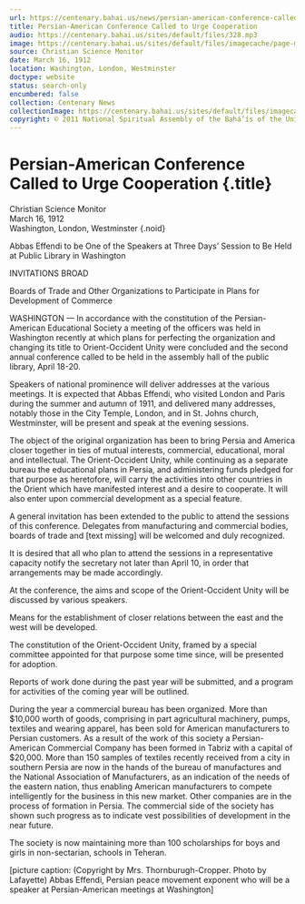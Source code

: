 ```yaml
---
url: https://centenary.bahai.us/news/persian-american-conference-called-urge-cooperation
title: Persian-American Conference Called to Urge Cooperation
audio: https://centenary.bahai.us/sites/default/files/328.mp3
image: https://centenary.bahai.us/sites/default/files/imagecache/page-main-image/images/press_clippings/03-16-1912%20Christian%20Science%20Monitor%20-%20Persian-American%20Conf%20Called%28E%29.png
source: Christian Science Monitor
date: March 16, 1912
location: Washington, London, Westminster
doctype: website
status: search-only
encumbered: false
collection: Centenary News
collectionImage: https://centenary.bahai.us/sites/default/files/imagecache/theme-image/main_image/abdulbaha-overview-small_0.jpg
copyright: © 2011 National Spiritual Assembly of the Bahá’ís of the United States
---
```



# Persian-American Conference Called to Urge Cooperation {.title}

Christian Science Monitor  
March 16, 1912  
Washington, London, Westminster
{.noid}  



Abbas Effendi to be One of the Speakers at Three Days’ Session to Be Held at Public Library in Washington

INVITATIONS BROAD

Boards of Trade and Other Organizations to Participate in Plans for Development of Commerce

WASHINGTON — In accordance with the constitution of the Persian-American Educational Society a meeting of the officers was held in Washington recently at which plans for perfecting the organization and changing its title to Orient-Occident Unity were concluded and the second annual conference called to be held in the assembly hall of the public library, April 18-20.

Speakers of national prominence will deliver addresses at the various meetings. It is expected that Abbas Effendi, who visited London and Paris during the summer and autumn of 1911, and delivered many addresses, notably those in the City Temple, London, and in St. Johns church, Westminster, will be present and speak at the evening sessions.

The object of the original organization has been to bring Persia and America closer together in ties of mutual interests, commercial, educational, moral and intellectual. The Orient-Occident Unity, while continuing as a separate bureau the educational plans in Persia, and administering funds pledged for that purpose as heretofore, will carry the activities into other countries in the Orient which have manifested interest and a desire to cooperate. It will also enter upon commercial development as a special feature.

A general invitation has been extended to the public to attend the sessions of this conference. Delegates from manufacturing and commercial bodies, boards of trade and \[text missing\] will be welcomed and duly recognized.

It is desired that all who plan to attend the sessions in a representative capacity notify the secretary not later than April 10, in order that arrangements may be made accordingly.

At the conference, the aims and scope of the Orient-Occident Unity will be discussed by various speakers.

Means for the establishment of closer relations between the east and the west will be developed.

The constitution of the Orient-Occident Unity, framed by a special committee appointed for that purpose some time since, will be presented for adoption.

Reports of work done during the past year will be submitted, and a program for activities of the coming year will be outlined.

During the year a commercial bureau has been organized. More than $10,000 worth of goods, comprising in part agricultural machinery, pumps, textiles and wearing apparel, has been sold for American manufacturers to Persian customers. As a result of the work of this society a Persian-American Commercial Company has been formed in Tabriz with a capital of $20,000. More than 150 samples of textiles recently received from a city in southern Persia are now in the hands of the bureau of manufactures and the National Association of Manufacturers, as an indication of the needs of the eastern nation, thus enabling American manufacturers to compete intelligently for the business in this new market. Other companies are in the process of formation in Persia. The commercial side of the society has shown such progress as to indicate vest possibilities of development in the near future.

The society is now maintaining more than 100 scholarships for boys and girls in non-sectarian, schools in Teheran.

\[picture caption: (Copyright by Mrs. Thornburugh-Cropper. Photo by Lafayette) Abbas Effendi, Persian peace movement exponent who will be a speaker at Persian-American meetings at Washington\]